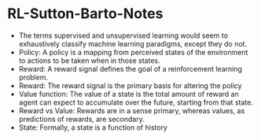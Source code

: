 # RL-Sutton-Barto-Notes

- The terms supervised and unsupervised learning would seem to exhaustively classify machine learning paradigms, except they do not. 
- Policy: A policy is a mapping from perceived states of the environment to actions to be taken when in those states. 
- Reward: A reward signal defines the goal of a reinforcement learning problem. 
- Reward: The reward signal is the primary basis for altering the policy 
- Value function: The value of a state is the total amount of reward an agent can expect to accumulate over the future, starting from that state. 
- Reward vs Value: Rewards are in a sense primary, whereas values, as predictions of rewards, are secondary.
- State: Formally, a state is a function of history
